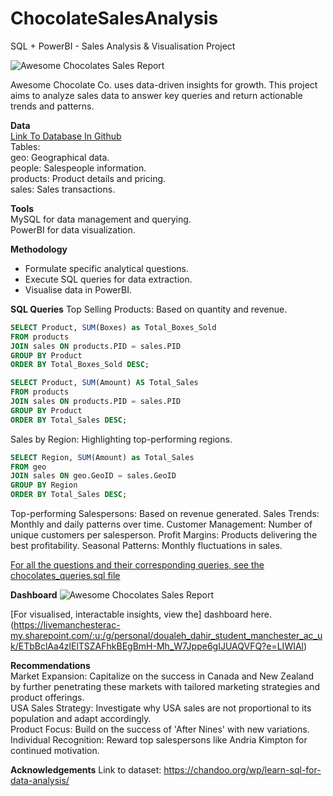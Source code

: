 # ChocolateSalesAnalysis
SQL + PowerBI - Sales Analysis &amp; Visualisation Project 

![Awesome Chocolates Sales Report](https://github.com/deedahir/ChocolateSalesAnalysis/assets/134728340/79d6bd17-0646-4f59-b20c-eff821da3fd5)

Awesome Chocolate Co. uses data-driven insights for growth. This project aims to analyze sales data to answer key queries and return actionable trends and patterns.  

**Data**  
[Link To Database In Github](awesome-chocolates-data.sql)  
Tables:  
geo: Geographical data.  
people: Salespeople information.  
products: Product details and pricing.  
sales: Sales transactions.  

**Tools**  
MySQL for data management and querying.  
PowerBI for data visualization.  

**Methodology**

- Formulate specific analytical questions.
- Execute SQL queries for data extraction.
- Visualise data in PowerBI.
  
**SQL Queries**
Top Selling Products: Based on quantity and revenue.
```sql
SELECT Product, SUM(Boxes) as Total_Boxes_Sold 
FROM products 
JOIN sales ON products.PID = sales.PID
GROUP BY Product
ORDER BY Total_Boxes_Sold DESC;
```   

```sql
SELECT Product, SUM(Amount) AS Total_Sales
FROM products 
JOIN sales ON products.PID = sales.PID
GROUP BY Product
ORDER BY Total_Sales DESC;
```

Sales by Region: Highlighting top-performing regions.  
```sql
SELECT Region, SUM(Amount) as Total_Sales 
FROM geo 
JOIN sales ON geo.GeoID = sales.GeoID
GROUP BY Region
ORDER BY Total_Sales DESC;
```

Top-performing Salespersons: Based on revenue generated.
Sales Trends: Monthly and daily patterns over time.
Customer Management: Number of unique customers per salesperson.
Profit Margins: Products delivering the best profitability.
Seasonal Patterns: Monthly fluctuations in sales.  

[For all the questions and their corresponding queries, see the chocolates_queries.sql file](chocolates_queries.sql)  

**Dashboard**
![Awesome Chocolates Sales Report](https://github.com/deedahir/ChocolateSalesAnalysis/assets/134728340/79d6bd17-0646-4f59-b20c-eff821da3fd5)  

[For visualised, interactable insights, view the] dashboard here.(https://livemanchesterac-my.sharepoint.com/:u:/g/personal/doualeh_dahir_student_manchester_ac_uk/ETbBclAa4zlElTSZAFhkBEgBmH-Mh_W7Jppe6gIJUAQVFQ?e=LIWIAl)  

**Recommendations**  
Market Expansion: Capitalize on the success in Canada and New Zealand by further penetrating these markets with tailored marketing strategies and product offerings.  
USA Sales Strategy: Investigate why USA sales are not proportional to its population and adapt accordingly.  
Product Focus: Build on the success of 'After Nines' with new variations.  
Individual Recognition: Reward top salespersons like Andria Kimpton for continued motivation.  

**Acknowledgements**
Link to dataset: https://chandoo.org/wp/learn-sql-for-data-analysis/

